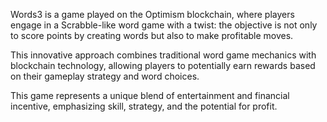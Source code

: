Words3 is a game played on the Optimism blockchain, where players engage in a Scrabble-like word game with a twist: the objective is not only to score points by creating words but also to make profitable moves. 

This innovative approach combines traditional word game mechanics with blockchain technology, allowing players to potentially earn rewards based on their gameplay strategy and word choices. 

This game represents a unique blend of entertainment and financial incentive, emphasizing skill, strategy, and the potential for profit.
